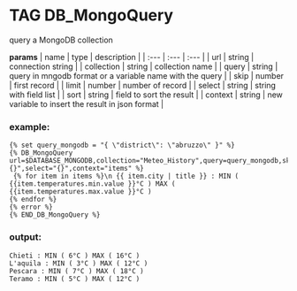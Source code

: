 
# TAG DB_MongoQuery

query a MongoDB collection


**params**
    | name | type  | description |
    | :--- | :---  | :---        |
    | url | string  | connection string  |
    | collection | string  | collection name  |
    | query | string  | query in mngodb format or a variable name with the query  |
    | skip | number  | first record  |
    | limit | number  | number of record  |
    | select | string  | string with field list  |
    | sort | string  | field to sort the result  |
    | context | string  | new variable to insert the result in json format  |



### example:
```
{% set query_mongodb = "{ \"district\": \"abruzzo\" }" %}
{% DB_MongoQuery url=$DATABASE_MONGODB,collection="Meteo_History",query=query_mongodb,skip=0,limit=10,sort="{}",select="{}",context="items" %}
 {% for item in items %}\n {{ item.city | title }} : MIN ( {{item.temperatures.min.value }}°C ) MAX ( {{item.temperatures.max.value }}°C )
{% endfor %}
{% error %}
{% END_DB_MongoQuery %}

```

### output:
```
Chieti : MIN ( 6°C ) MAX ( 16°C )
L'aquila : MIN ( 3°C ) MAX ( 12°C )
Pescara : MIN ( 7°C ) MAX ( 18°C )
Teramo : MIN ( 5°C ) MAX ( 12°C )

```


